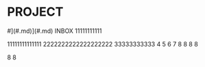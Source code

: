 # PROJECT

#](#.md)](#.md) INBOX
11111111111


11111111111111
2222222222222222222
33333333333
4
5
6
7
8
8
8
8

8
8
